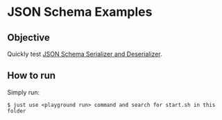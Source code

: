 # JSON Schema Examples

## Objective

Quickly test [JSON Schema Serializer and Deserializer](https://docs.confluent.io/platform/current/schema-registry/serdes-develop/serdes-json.html).


## How to run

Simply run:

```
$ just use <playground run> command and search for start.sh in this folder
```
